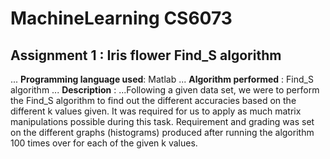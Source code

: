 # **MachineLearning** CS6073
## Assignment 1 : Iris flower Find_S algorithm
...
**Programming language used**: Matlab
...
**Algorithm performed** : Find_S algorithm
...
**Description** : 
 ...Following a given data set, we were to perform the Find_S algorithm to find out the different accuracies based on the different k values given. It was required for us to apply as much matrix manipulations possible during this task. Requirement and grading was set on the different graphs (histograms) produced after running the algorithm 100 times over for each of the given k values. 
